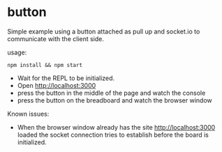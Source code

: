 button
======

Simple example using a button attached as pull up and socket.io to communicate with the client side.  


usage:  

    npm install && npm start  

- Wait for the REPL to be initialized.
- Open [http://localhost:3000](http://localhost:3000)  
- press the button in the middle of the page and watch the console
- press the button on the breadboard and watch the browser window  

Known issues:  

- When the browser window already has the site [http://localhost:3000](http://localhost:3000) loaded the socket connection tries to establish before the board is initialized.  

